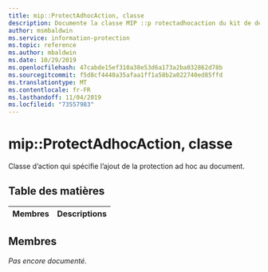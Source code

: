 ```yaml
---
title: mip::ProtectAdhocAction, classe
description: Documente la classe MIP ::p rotectadhocaction du kit de développement logiciel (SDK) Microsoft Information Protection (MIP).
author: msmbaldwin
ms.service: information-protection
ms.topic: reference
ms.author: mbaldwin
ms.date: 10/29/2019
ms.openlocfilehash: 47cabde15ef310a38e53d6a173a2ba032862d78b
ms.sourcegitcommit: f5d8cf4440a35afaa1ff1a58b2a022740ed85ffd
ms.translationtype: MT
ms.contentlocale: fr-FR
ms.lasthandoff: 11/04/2019
ms.locfileid: "73557983"
---
```

# <a name="class-mipprotectadhocaction"></a>mip::ProtectAdhocAction, classe 
Classe d’action qui spécifie l’ajout de la protection ad hoc au document.
  
## <a name="summary"></a>Table des matières
 Membres                        | Descriptions                                
--------------------------------|---------------------------------------------
  
## <a name="members"></a>Membres
_Pas encore documenté._
